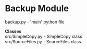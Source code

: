 # Backup Module

backup.py - 'main' python file

**Classes** \
src/SimpleCopy.py - SimpleCopy class \
src/SourceFiles.py - SourceFiles class